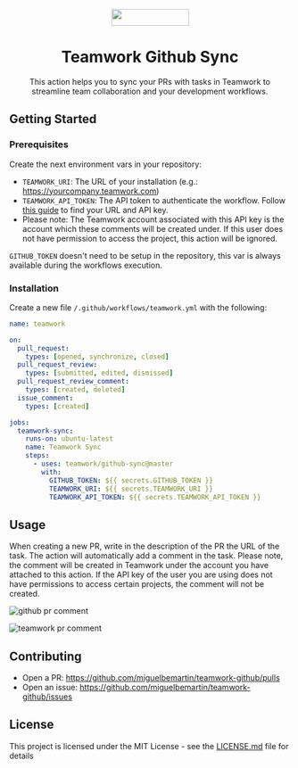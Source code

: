<p align="center">
  <a href="https://www.teamwork.com?ref=github">
    <img src="https://www.teamwork.com/app/themes/teamwork-theme/dist/images/twork-slate.svg" width="139px" height="30px"/>
  </a>
</p>

<h1 align="center">
  Teamwork Github Sync
</h1>

<p align="center">
    This action helps you to sync your PRs with tasks in Teamwork to streamline team collaboration and your development workflows. 
</p>

## Getting Started

### Prerequisites
Create the next environment vars in your repository:
* `TEAMWORK_URI`: The URL of your installation (e.g.: https://yourcompany.teamwork.com)
* `TEAMWORK_API_TOKEN`: The API token to authenticate the workflow. Follow [this guide](https://developer.teamwork.com/guides/api-key-url/) to find your URL and API key.
* Please note: The Teamwork account associated with this API key is the account which these comments will be created under. If this user does not have permission to access the project, this action will be ignored. 

`GITHUB_TOKEN` doesn't need to be setup in the repository, this var is always available during the workflows execution.

### Installation
Create a new file `/.github/workflows/teamwork.yml` with the following:

```yaml
name: teamwork

on:
  pull_request:
    types: [opened, synchronize, closed]
  pull_request_review:
    types: [submitted, edited, dismissed]
  pull_request_review_comment:
    types: [created, deleted]
  issue_comment:
    types: [created]

jobs:
  teamwork-sync:
    runs-on: ubuntu-latest
    name: Teamwork Sync
    steps:
      - uses: teamwork/github-sync@master
        with:
          GITHUB_TOKEN: ${{ secrets.GITHUB_TOKEN }}
          TEAMWORK_URI: ${{ secrets.TEAMWORK_URI }}
          TEAMWORK_API_TOKEN: ${{ secrets.TEAMWORK_API_TOKEN }}
```

## Usage
When creating a new PR, write in the description of the PR the URL of the task. The action will automatically add a comment in the task. 
Please note, the comment will be created in Teamwork under the account you have attached to this action. If the API key of the user you are using does not have permissions to access certain projects, the comment will not be created. 

![github pr comment](./.github/assets/github_pr_comment.png)

![teamwork pr comment](./.github/assets/teamwork_pr_comment.png)

## Contributing
* Open a PR: https://github.com/miguelbemartin/teamwork-github/pulls
* Open an issue: https://github.com/miguelbemartin/teamwork-github/issues

## License
This project is licensed under the MIT License - see the [LICENSE.md](LICENSE.md) file for details
